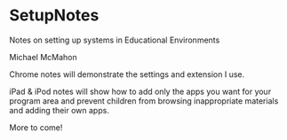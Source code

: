 # SetupNotes
Notes on setting up systems in Educational Environments

Michael McMahon

Chrome notes will demonstrate the settings and extension I use.

iPad & iPod notes will show how to add only the apps you want for your program area and prevent children from browsing inappropriate materials and adding their own apps.

More to come!

